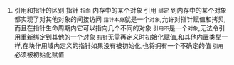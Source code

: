 <!--
 * @Author: your name
 * @Date: 2021-08-20 11:33:56
 * @LastEditTime: 2021-08-20 11:37:45
 * @LastEditors: Please set LastEditors
 * @Description: In User Settings Edit
 * @FilePath: \C_Multiple\excercise\chapter4 ref point\article.md
-->

1. 引用和指针的区别
    指针 `指向` 内存中的某个对象
    引用 `绑定` 到内存中的某个对象
    都实现了对其他对象的间接访问
    `指针本身`就是一个`对象`,允许对指针赋值和拷贝,而且在指针生命周期内它可以指向几个不同的对象
    `引用不`是一个`对象`,无法令引用重新绑定到其他的一个对象
    `指针`无需再定义时初始化赋值,和其他内置类型一样,在块作用域内定义的指针如果没有被初始化,也将拥有一个不确定的值
    `引用`必须被初始化赋值